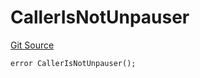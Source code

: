 # CallerIsNotUnpauser

[Git Source](https://github.com/Eoracle/target-contracts/blob/badb6375447660efebd9adbe5de6f290257bb3a9/src/interfaces/Errors.sol)

```solidity
error CallerIsNotUnpauser();
```
